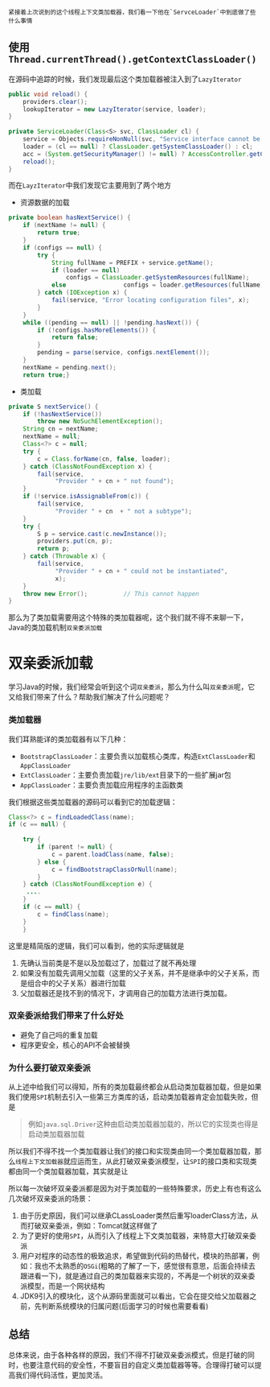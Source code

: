 	紧接着上次说到的这个线程上下文类加载器，我们看一下他在`ServceLoader`中到底做了些什么事情

## 使用`Thread.currentThread().getContextClassLoader()`

在源码中追踪的时候，我们发现最后这个类加载器被注入到了`LazyIterator`
``` java
public void reload() {  
    providers.clear();  
    lookupIterator = new LazyIterator(service, loader);  
}  
  
private ServiceLoader(Class<S> svc, ClassLoader cl) {  
    service = Objects.requireNonNull(svc, "Service interface cannot be null");  
    loader = (cl == null) ? ClassLoader.getSystemClassLoader() : cl;  
    acc = (System.getSecurityManager() != null) ? AccessController.getContext() : null;  
    reload();  
}
```
而在`LayzIterator`中我们发现它主要用到了两个地方
-  资源数据的加载
``` java 
private boolean hasNextService() {  
    if (nextName != null) {  
        return true;  
    }  
    if (configs == null) {  
        try {  
            String fullName = PREFIX + service.getName();  
            if (loader == null)  
                configs = ClassLoader.getSystemResources(fullName);  
            else                configs = loader.getResources(fullName);  
        } catch (IOException x) {  
            fail(service, "Error locating configuration files", x);  
        }  
    }  
    while ((pending == null) || !pending.hasNext()) {  
        if (!configs.hasMoreElements()) {  
            return false;  
        }  
        pending = parse(service, configs.nextElement());  
    }  
    nextName = pending.next();  
    return true;}
```

- 类加载
``` java
private S nextService() {  
    if (!hasNextService())  
        throw new NoSuchElementException();  
    String cn = nextName;  
    nextName = null;  
    Class<?> c = null;  
    try {  
        c = Class.forName(cn, false, loader);  
    } catch (ClassNotFoundException x) {  
        fail(service,  
             "Provider " + cn + " not found");  
    }  
    if (!service.isAssignableFrom(c)) {  
        fail(service,  
             "Provider " + cn  + " not a subtype");  
    }  
    try {  
        S p = service.cast(c.newInstance());  
        providers.put(cn, p);  
        return p;  
    } catch (Throwable x) {  
        fail(service,  
             "Provider " + cn + " could not be instantiated",  
             x);  
    }  
    throw new Error();          // This cannot happen  
}
```

那么为了类加载需要用这个特殊的类加载器呢，这个我们就不得不来聊一下，Java的类加载机制`双亲委派加载`

# 双亲委派加载

学习Java的时候，我们经常会听到这个词`双亲委派`，那么为什么叫`双亲委派`呢，它又给我们带来了什么？帮助我们解决了什么问题呢？

### 类加载器

我们耳熟能详的类加载器有以下几种：
- `BootstrapClassLoader`：主要负责以加载核心类库，构造`ExtClassLoader`和`AppClassLoader`
- `ExtClassLoader`：主要负责加载`jre/lib/ext`目录下的一些扩展jar包
- `AppClassLoader`：主要负责加载应用程序的主函数类

我们根据这些类加载器的源码可以看到它的加载逻辑：
``` java
Class<?> c = findLoadedClass(name);  
if (c == null) {  
  
    try {  
        if (parent != null) {  
            c = parent.loadClass(name, false);  
        } else {  
            c = findBootstrapClassOrNull(name);  
        }  
    } catch (ClassNotFoundException e) {  
	 ....
	}
	if (c == null) {
        c = findClass(name);
    }
    }
```
这里是精简版的逻辑，我们可以看到，他的实际逻辑就是
1. 先确认当前类是不是以及加载过了，加载过了就不再处理
2. 如果没有加载先调用父加载（这里的父子关系，并不是继承中的父子关系，而是组合中的父子关系）器进行加载
3. 父加载器还是找不到的情况下，才调用自己的加载方法进行类加载。

### 双亲委派给我们带来了什么好处
- 避免了自己吗的重复加载
- 程序更安全，核心的API不会被替换

### 为什么要打破双亲委派

从上述中给我们可以得知，所有的类加载最终都会从启动类加载器加载，但是如果我们使用`SPI`机制去引入一些第三方类库的话，启动类加载器肯定会加载失败，但是
> 例如`java.sql.Driver`这种由启动类加载器加载的，所以它的实现类也得是启动类加载器加载

所以我们不得不找一个类加载器让我们的接口和实现类由同一个类加载器加载，那么`线程上下文加载器`就应运而生，从此打破双亲委派模型，让`SPI`的接口类和实现类都由同一个类加载器加载，其实就是让

所以每一次破坏双亲委派都是因为对于类加载的一些特殊要求，历史上有也有这么几次破坏双亲委派的场景：
1. 由于历史原因，我们可以继承CLassLoader类然后重写loaderClass方法，从而打破双亲委派，例如：Tomcat就这样做了
2. 为了更好的使用`SPI`，从而引入了线程上下文类加载器，来特意大打破双亲委派
3. 用户对程序的动态性的极致追求，希望做到代码的热替代，模块的热部署，例如：我也不太熟悉的`OSGi`(粗略的了解了一下，感觉很有意思，后面会持续去跟进看一下)，就是通过自己的类加载器来实现的，不再是一个树状的双亲委派模型，而是一个网状结构
4. JDK9引入的模块化，这个从源码里面就可以看出，它会在提交给父加载器之前，先判断系统模块的归属问题(后面学习的时候也需要看看)

## 总结

总体来说，由于各种各样的原因，我们不得不打破双亲委派模式，但是打破的同时，也要注意代码的安全性，不要盲目的自定义类加载器等等。合理得打破可以提高我们得代码活性，更加灵活。